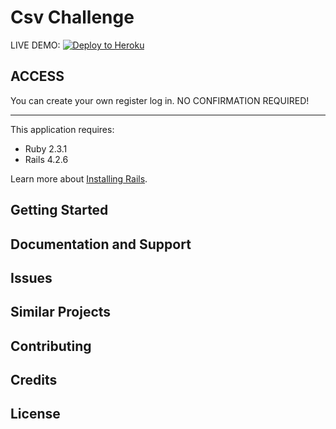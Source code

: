 Csv Challenge
================

LIVE DEMO: [![Deploy to Heroku](https://www.herokucdn.com/deploy/button.png)](https://csv-challenge.herokuapp.com)


ACCESS
-----------

You can create your own register log in. NO CONFIRMATION REQUIRED!

-------------

This application requires:

- Ruby 2.3.1
- Rails 4.2.6

Learn more about [Installing Rails](http://railsapps.github.io/installing-rails.html).

Getting Started
---------------

Documentation and Support
-------------------------

Issues
-------------

Similar Projects
----------------

Contributing
------------

Credits
-------

License
-------
